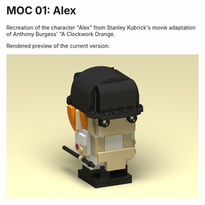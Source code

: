 # MOC 01: Alex

Recreation of the character "Alex" from Stanley Kubrick's movie adaptation of Anthony Burgess' "A Clockwork Orange.

Rendered preview of the current version:

<img src="Alex_1.png">
